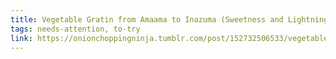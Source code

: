 ```yaml
---
title: Vegetable Gratin from Amaama to Inazuma (Sweetness and Lightning)
tags: needs-attention, to-try
link: https://onionchoppingninja.tumblr.com/post/152732506533/vegetable-gratin-from-amaama-to-inazuma-sweetness
---
```


